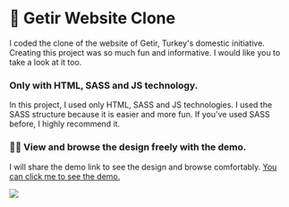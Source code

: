 <h1 >🛵 Getir Website Clone</h1>

<p>I coded the clone of the website of Getir, Turkey's domestic initiative. Creating this project was so much fun and informative. I would like you to take a look at it too.</p>
<h3>Only with HTML, SASS and JS technology.</h3>
<p>In this project, I used only HTML, SASS and JS technologies. I used the SASS structure because it is easier and more fun. If you've used SASS before, I highly recommend it. </p>

<h3>🏃‍♂️ View and browse the design freely with the demo.</h3>
<p>I will share the demo link to see the design and browse comfortably. <a href="https://getir-clone-nine.vercel.app/" target="_blank">You can click me to see the demo.</a></p>

<img src="https://i.hizliresim.com/3of9xhu.jpg" style="">
